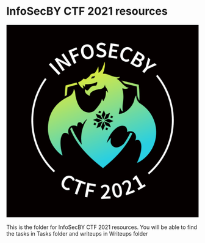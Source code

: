 # InfoSecBY CTF 2021 resources


![CTF Logo](./Logo/Infosecby%20CTF%20logo-02.png)

This is the folder for InfoSecBY CTF 2021 resources.
You will be able to find the tasks in Tasks folder and writeups in Writeups folder


